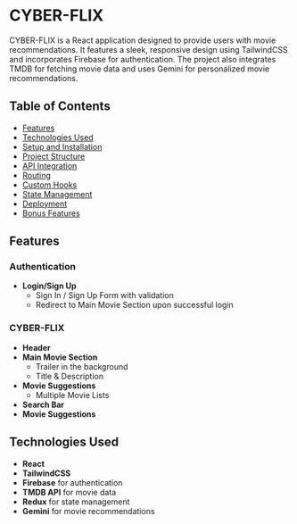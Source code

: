 # CYBER-FLIX

CYBER-FLIX is a React application designed to provide users with movie recommendations. It features a sleek, responsive design using TailwindCSS and incorporates Firebase for authentication. The project also integrates TMDB for fetching movie data and uses Gemini for personalized movie recommendations.

## Table of Contents

- [Features](#features)
- [Technologies Used](#technologies-used)
- [Setup and Installation](#setup-and-installation)
- [Project Structure](#project-structure)
- [API Integration](#api-integration)
- [Routing](#routing)
- [Custom Hooks](#custom-hooks)
- [State Management](#state-management)
- [Deployment](#deployment)
- [Bonus Features](#bonus-features)

## Features

### Authentication
- **Login/Sign Up**
  - Sign In / Sign Up Form with validation
  - Redirect to Main Movie Section upon successful login

### CYBER-FLIX
- **Header**
- **Main Movie Section**
  - Trailer in the background
  - Title & Description
- **Movie Suggestions**
  - Multiple Movie Lists
- **Search Bar**
- **Movie Suggestions**

## Technologies Used

- **React**
- **TailwindCSS**
- **Firebase** for authentication
- **TMDB API** for movie data
- **Redux** for state management
- **Gemini** for movie recommendations

